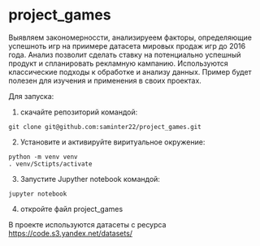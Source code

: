 # project_games
Выявляем закономерноссти, анализируеем факторы, определяющие успешноть игр на приимере датасета мировых продаж игр до 2016 года.
Анализ позволит сделать ставку на потенциально успешный продукт и спланировать рекламную кампанию. 
Используются классические подходы к обработке и анализу данных. 
Пример будет полезен для изучения и применения в своих проектах.

Для запуска:

1. скачайте репозиторий командой:
```
git clone git@github.com:saminter22/project_games.git
```
2. Установите и активируйте виритуальное окружение:
```
python -m venv venv
. venv/Sctipts/activate
```
3. Запустите Jupyther notebook командой:
```
jupyter notebook
```
4. откройте файл project_games

В проекте используются датасеты с ресурса https://code.s3.yandex.net/datasets/
